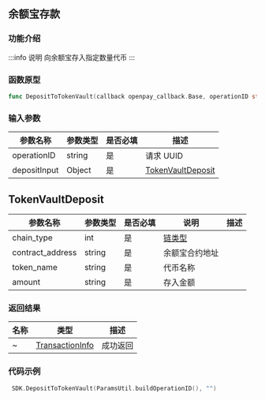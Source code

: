 ## 余额宝存款

### 功能介绍

:::info 说明
向余额宝存入指定数量代币
:::

### 函数原型

```go showLineNumbers
func DepositToTokenVault(callback openpay_callback.Base, operationID string, depositInput string)
```

### 输入参数

| 参数名称     | 参数类型 | 是否必填 | 描述                   |
| ------------ | -------- | -------- | ---------------------- |
| operationID  | string   | 是       | 请求 UUID              |
| depositInput | Object   | 是       | [TokenVaultDeposit](#) |

## TokenVaultDeposit

>

| 参数名称         | 参数类型 | 是否必填 | 说明                                | 描述 |
| ---------------- | -------- | -------- | ----------------------------------- | ---- |
| chain_type       | int      | 是       | [链类型](/common/enum.md#chaintype) |      |
| contract_address | string   | 是       | 余额宝合约地址                      |      |
| token_name       | string   | 是       | 代币名称                            |      |
| amount           | string   | 是       | 存入金额                            |      |

### 返回结果

| 名称 | 类型                                                 | 描述     |
| ---- | ---------------------------------------------------- | -------- |
| ~    | [TransactionInfo](/common/entity.md#transactioninfo) | 成功返回 |

### 代码示例

```go showLineNumbers
 SDK.DepositToTokenVault(ParamsUtil.buildOperationID(), "")
```

